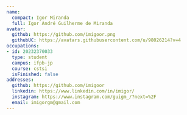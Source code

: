 ```yaml
---
name:
  compact: Igor Miranda
  full: Igor André Guilherme de Miranda
avatar:
  github: https://github.com/imigoor.png
  githubUC: https://avatars.githubusercontent.com/u/98026214?v=4
occupations:
- id: 20232370033
  type: student
  campus: ifpb-jp
  course: cstsi
  isFinished: false
addresses:
  github: https://github.com/imigoor
  linkedin: https://www.linkedin.com/in/imigor/
  instagram: https://www.instagram.com/guigm_/?next=%2F
  email: imigorgm@gmail.com
---
```

